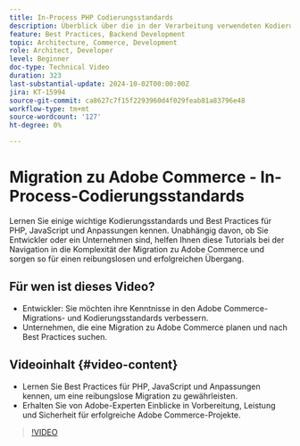 ```yaml
---
title: In-Process PHP Codierungsstandards
description: Überblick über die in der Verarbeitung verwendeten Kodierungsstandards für die Adobe Commerce-Migration, einschließlich PHP, JavaScript und Best Practices für Anpassungen.
feature: Best Practices, Backend Development
topic: Architecture, Commerce, Development
role: Architect, Developer
level: Beginner
doc-type: Technical Video
duration: 323
last-substantial-update: 2024-10-02T00:00:00Z
jira: KT-15994
source-git-commit: ca8627c7f15f2293960d4f029feab81a83796e48
workflow-type: tm+mt
source-wordcount: '127'
ht-degree: 0%

---
```



# Migration zu Adobe Commerce - In-Process-Codierungsstandards

Lernen Sie einige wichtige Kodierungsstandards und Best Practices für PHP, JavaScript und Anpassungen kennen. Unabhängig davon, ob Sie Entwickler oder ein Unternehmen sind, helfen Ihnen diese Tutorials bei der Navigation in die Komplexität der Migration zu Adobe Commerce und sorgen so für einen reibungslosen und erfolgreichen Übergang.

## Für wen ist dieses Video?

* Entwickler: Sie möchten ihre Kenntnisse in den Adobe Commerce-Migrations- und Kodierungsstandards verbessern.
* Unternehmen, die eine Migration zu Adobe Commerce planen und nach Best Practices suchen.

## Videoinhalt {#video-content}

* Lernen Sie Best Practices für PHP, JavaScript und Anpassungen kennen, um eine reibungslose Migration zu gewährleisten.
* Erhalten Sie von Adobe-Experten Einblicke in Vorbereitung, Leistung und Sicherheit für erfolgreiche Adobe Commerce-Projekte.

>[!VIDEO](https://video.tv.adobe.com/v/3434857?learn=on)
